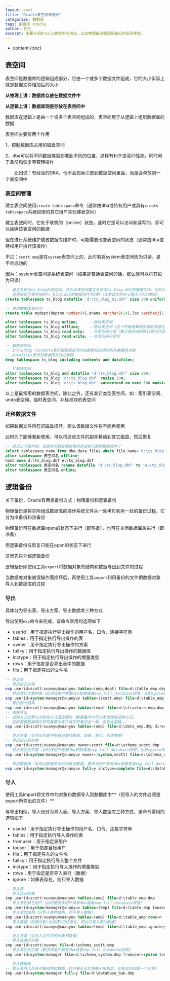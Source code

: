```yaml
---
layout: post
title: "Oracle表空间和备份"
categories: 数据库
tags: 数据库 oracle
author: 玄玉
excerpt: 主要介绍Oracle表空间的用法，以及物理备份和逻辑备份的区别等等。
---
```


* content
{:toc}


## 表空间

表空间是数据库的逻辑组成部分，它由一个或多个数据文件组成，它的大小实际上就是数据文件相加后的大小

**从物理上讲：数据库存放在数据文件中**

**从逻辑上讲：数据库则是存放在表空间中**

数据库在逻辑上是由一个或多个表空间组成的，表空间用于从逻辑上组织数据库的数据

表空间主要有两个作用

1、控制数据库占用的磁盘空间

2、dba可以将不同数据类型部署到不同的位置，这样有利于提高IO性能，同时利于备份和恢复等管理操作

　　比如说：有经验的DBA，他不会把索引放到数据空间里面，而是会单放到一个表空间中

### 表空间管理

建立表空间使用`create tablespace`命令（通常由dba或特权用户或具有`create tablespace`系统权限的其它用户来创建表空间）

建立表空间时，它处于联机的（online）状态，此时它是可以访问和读写的，即可以操纵该表空间的数据

但在进行系统维护或者数据库维护时，可能需要改变表空间的状态（通常由dba或特权用户执行该操作）

不过：`scott.emp`是在`system`表空间上的，此时若将system表空间改为只读，是不会成功的

因为：system表空间是系统表空间（如果是普通表空间的话，那么就可以将其设为只读）

```sql
-- 建立名称为ts_blog的表空间，并为该表空间建立名称为ts_blog.dbf的数据文件，区的大小为128k
-- 这里指定了表空间的ts_blog.dbf的数据文件为20M（注意该文件的上限大小为500MB）
create tablespace ts_blog datafile 'd:\ts_blog_01.dbf' size 20m uniform size 128k

-- 使用数据库表空间
create table mydept(deptno number(4),dname varchar2(14),loc varchar2(13)) tablespace ts_blog

alter tablespace ts_blog online;     --联机表空间
alter tablespace ts_blog offline;    --脱机表空间（这个时候就算再厉害的黑客也无能为力）
alter tablespace ts_blog read only;  --令表空间只读（建立表空间时默认是允许读写操作的）
alter tablespace ts_blog read write; --令表空间可读写

-- 删除表空间
-- including contents表示删除表空间时也删除该空间的所有数据库对象
-- datafiles表示将数据库文件也删除
drop tablespace ts_blog including contents and datafiles;

-- 扩展表空间
alter tablespace ts_blog add datafile 'd:\ts_blog.dbf' size 20m;               --添加数据文件
alter tablespace ts_blog 'd:\ts_blog.dbf' resize 20m;                          --增加数据文件的大小（不可超过500MB）
alter tablespace ts_blog 'd:\ts_blog.dbf' autoextend on next 10m maxsize 500m; --设置文件自动增长
```

以上是最常用的数据表空间，除此之外，还有其它类型表空间，如：索引表空间、undo表空间、临时表空间、非标准块的表空间

### 迁移数据文件

如果数据文件所在的磁盘损坏，那么该数据文件将不能再使用

此时为了能够重新使用，可以将这些文件的副本移动到其它磁盘，然后恢复

```sql
-- 经过以下操作后，该表空间就会重新指向到没有问题的数据文件了
select tablespace_name from dba_data_files where file_name='d:\ts_blog.dbf';  --确定数据文件所在的表空间
alter tablespace 表空间名 offline;                                             --脱机表空间，确保数据文件一致
host move d:\ts_blog.dbf e:\ts_blog.dbf                                       --移动数据文件到指定的目标位置
alter tablespace 表空间名 rename datafile 'd:\ts_blog.dbf' to 'e:\ts_blog.dbf' --物理移动后，逻辑修改数据文件
alter tablespace 表空间名 online;                                              --联机表空间
```

## 逻辑备份

关于备份，Oracle有两类备份方式：物理备份和逻辑备份

物理备份是将实际组成数据库的操作系统文件从一处拷贝到另一处的备份过程，它分为冷备份和热备份

物理备份可在数据库open的状态下进行（即热备），也可在关闭数据库后进行（即冷备）

但逻辑备份与恢复只能在open的状态下进行

这里先只介绍逻辑备份

逻辑备份即使用工具`export`将数据对象的结构和数据导出到文件的过程

当数据库对象被误操作而损坏后，再使用工具`import`利用备份的文件把数据对象导入到数据库的过程

### 导出

具体分为导出表、导出方案、导出数据库三种方式

导出使用`exp`命令来完成，该命令常用的选项如下

* userid：用于指定执行导出操作的用户名、口令、连接字符串
* tables：用于指定执行导出操作的表
* owner：用于指定执行导出操作的方案
* full=y：用于指定执行导出操作的数据库
* inctype：用于指定执行导出操作的增量类型
* rows：用于指定是否导出表中的数据
* file：用于指定导出的文件名

```sql
-- 导出表
-- 导出自己的表
exp userid=scott/xuanyu@xuanyuv tables=(emp,dept) file=d:\table_emp_dept.dmp
-- 导出其它方案的表（此时该用户需要dba权限或者exp_full_database权限，比如system用户就可导出scott的表）
exp userid=system/manager@xuanyuv tables=(scott.emp) file=d:\table_emp.dmp
-- 导出表的结构
exp userid=scott/xuanyu@xuanyuv tables=(emp) file=d:\structure_emp.dmp rows=n
-- 直接导出
-- 这种方式比默认的常规方式速度要快（数据量大时可以考虑使用这种方法）
-- 这时需要数据库的字符集要与客户端字符集完全一致，否则会报错。。。
exp userid=scott/xuanyu@xuanyuv tables=(emp) file=d:\data_emp.dmp direct=y

-- 导出方案（会导出方案中所有对象的数据，如表、索引、约束等等）
-- 导出自己的方案
exp userid=scott/xuanyu@xuanyuv owner=scott file=d:\schema_scott.dmp
-- 导出其它的方案（此时该用户需要dba权限或者exp_full_database权限，比如system用户就可以导出任何方案）
exp userid=system/manager@xuanyuv owner=(system,scott) file=d:\schema_system_scott.dmp

-- 导出数据库（会导出数据库中的对象及数据，要求该用户具有dba权限或者exp_full_database权限）
exp userid=system/manager@xuanyuv full=y inctype=complete file=d:\database_bak.dmp
```

### 导入

使用工具import将文件中的对象和数据导入到数据库中**（但导入的文件必须是export所导出的文件）**

与导出相似，导入也分为导入表、导入方案、导入数据库三种方式，该命令常用的选项如下

* userid：用于指定执行导出操作的用户名、口令、连接字符串
* tables：用于指定执行导入操作的表
* fromuser：用于指定源用户
* touser：用于指定目标用户
* file：用于指定导入的文件名
* full=y：用于指定执行导入整个文件
* inctype：用于指定执行导入操作的增量类型
* rows：用于指定是否导入表行（数据）
* ignore：如果表存在，则只导入数据

```sql
-- 导入表
-- 导入自己的表
imp userid=scott/xuanyu@xuanyuv tables=(emp) file=d:\table_emp.dmp
-- 导入表到其它用户（此时要求该用户具有dba或者imp_full_database权限）
imp userid=system/manager@xuanyuv tables=(emp) file=d:\table_emp touser=scott
-- 导入表的结构（只导入表的结构，而不导入数据）
imp userid=scott/xuanyu@xuanyuv tables=(emp) file=d:\table_emp rows=n
-- 导入数据（如果对象(比如表)已经存在，可以只导入表的数据）
imp userid=scott/xuanyu@xuanyuv tables=(emp) file=d:\table_emp ignore=y

-- 导入方案（会导入文件中的对象和数据）
-- 导入自身的方案
imp userid=scott/xuanyu file=d:\schema_scott.dmp
-- 导入其它的方案（要求该用户具有dba或者imp_full_database权限）
imp userid=system/manager file=d:\schema_system.dmp fromuser=system touser=scott

-- 导入数据库
-- 默认会导入所有对象结构和数据（此时甚至连实例都不用指定，它会自动创建一个实例）
imp userid=system/manager full=y file=d:\database_bak.dmp
```